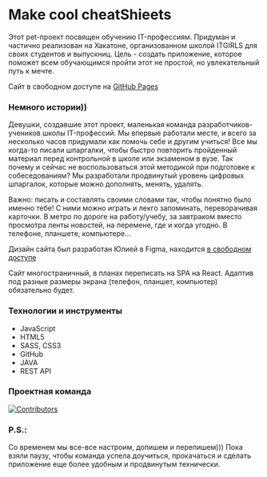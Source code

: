 # Make cool cheatShieets
Этот pet-проект посвящен обучению IT-профессиям.
Придуман и частично реализован на Хакатоне, организованном школой ITGIRLS для своих студентов и выпускниц.
Цель - создать приложение, которое поможет всем обучающимся пройти этот не простой, но увлекательный путь к мечте.

Сайт в свободном доступе на [GitHub Pages](https://3girls-team.github.io/cmnd-fem/)

### Немного истории))
Девушки, создавшие этот проект, маленькая команда разработчиков-учеников школы IT-профессий. Мы впервые работали месте, и всего за несколько часов придумали как помочь себе и другим учиться! 
Все мы когда-то писали шпаргалки, чтобы быстро повторить пройденный материал перед контрольной в школе или экзаменом в вузе. Так почему и сейчас не воспользоваться этой методикой при подготовке к собеседованиям? 
Мы разработали продвинутый уровень цифровых шпаргалок, которые можно дополнять, менять, удалять. 

Важно: писать и составлять своими словами так, чтобы понятно было именно тебе! С ними можно играть и лекго запоминать, переворачивая карточки. В метро по дороге на работу/учебу, за завтраком вместо просмотра ленты новостей, на перемене, где и когда угодно.
В телефоне, планшете, компьютере...

Дизайн сайта был разработан Юлией в Figma, находится
[в свободном доступе](https://www.figma.com/file/ueBBjGSEhcBPVmY5e73T6U/CmndFem-cheatSheet?node-id=0%3A1&mode=dev) 

Сайт многостраничный, в планах переписать на SPA на React. Адаптив под разные размеры экрана (телефон, планшет, компьютер) обязательно будет.


### Технологии и инструменты
* JavaScript
* HTML5
* SASS, CSS3
* GitHub
* JAVA
* REST API

### Проектная команда
[![Contributors](https://contrib.rocks/image?repo=3Girls-team/cmnd-fem)](https://github.com/3Girls-team/cmnd-fem/graphs/contributors)
### P.S.:
Со временем мы все-все настроим, допишем и перепишем))) 
Пока взяли паузу, чтобы команда успела доучиться, прокачаться и сделать приложение еще более удобным и продвинутым технически.

